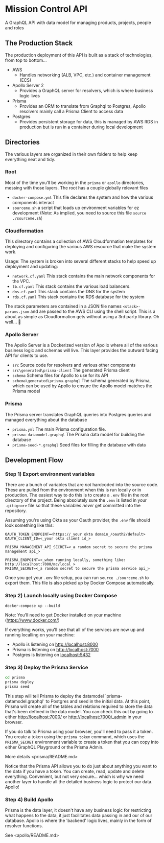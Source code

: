 # Mission Control API

A GraphQL API with data model for managing products, projects, people and roles

## The Production Stack

The production deployment of this API is built as a stack of technologies, from top to bottom...

* AWS
  * Handles networking (ALB, VPC, etc.) and container management (ECS)
* Apollo Server 2
  * Provides a GraphQL server for resolvers, which is where business logic lives
* Prisma
  * Provides an ORM to translate from Graphql to Postgres, Apollo resolvers mainly call a Prisma Client to access data
* Postgres
  * Provides persistent storage for data, this is managed by AWS RDS in production but is run in a container during local development

## Directories

The various layers are organized in their own folders to help keep everything neat and tidy.

### Root

Most of the time you'll be working in the `prisma` or `apollo` directories, messing with those layers. The root has a couple globally relevant files

* `docker-compose.yml` This file declares the system and how the various components interact
* `sourceme.sh` a script that loads up environment variables for ez development (Note: As implied, you need to source this file `source ./sourceme.sh`)

### Cloudformation

This directory contains a collection of AWS Cloudformation templates for deploying and configuring the various AWS resource that make the system work.

Usage: The system is broken into several different stacks to help speed up deployment and updating:

* `network.cf.yaml` This stack contains the main network components for the VPC.
* `lb.cf.yaml` This stack contains the various load balancers.
* `dns.cf.yaml` This stack contains the DNS for the system
* `rds.cf.yaml` This stack contains the RDS database for the system

The stack parameters are contained in a JSON file names `<stack>-params.json` and are passed to the AWS CLI using the shell script. This is a about as simple as Cloudformation gets without using a 3rd party library. Oh well... 🙁

### Apollo Server

The Apollo Server is a Dockerized version of Apollo where all of the various business logic and schemas will live. This layer provides the outward facing API for clients to use.

* `src` Source code for resolvers and various other components
* `src\generated\prisma-client` The generated Prisma client
* `schema` Schema files for Apollo to use for its API
* `schema\generated\prisma.graphql` The schema generated by Prisma, which can be used by Apollo to ensure the Apollo model matches the Prisma model

### Prisma

The Prisma server translates GraphQL queries into Postgres queries and managed everything about the database

* `prisma.yml` The main Prisma configuration file.
* `prisma-datamodel.graphql` The Prisma data model for building the database
* `prisma-seed-*.graphql` Seed files for filling the database with data
  
## Development Flow

### Step 1) Export environment variables

There are a bunch of variables that are _not_ hardcoded into the source code. These are pulled from the environment when this is run locally or in production. The easiest way to do this is to create a `.env` file in the root directory of the project. Being absolutely sure the `.env` is listed in your `.gitignore` file so that these variables _never_ get committed into the repository.

Assuming you're using Okta as your Oauth provider, the `.env` file should look something like this:

```text
OAUTH_TOKEN_ENDPOINT=<https://_your okta domain_/oauth2/default>
OAUTH_CLIENT_ID=<_your okta client id_>

PRISMA_MANAGEMENT_API_SECRET=<_a random secret to secure the prisma management api_>

PRISMA_ENDPOINT=<_when running locally, something like: http://localhost:7000/mc/local_>
PRISMA_SECRET=<_a random secret to secure the prisma service api_>
```

Once you get your `.env` file setup, you can run `source ./sourceme.sh` to export them. This file is also picked up by Docker Compose automatically.

### Step 2) Launch locally using Docker Compose

`docker-compose up --build`

Note: You'll need to get Docker installed on your machine (<https://www.docker.com/>)

If everything works, you'll see that all of the services are now up and running localling on your machine:

* Apollo is listening on <http://localhost:8000>
* Prisma is listening on <http://localhost:7000>
* Postgres is listening on <localhost:5432>

### Step 3) Deploy the Prisma Service

```sh
cd prisma
prisma deploy
prisma seed
```

This step will tell Prisma to deploy the datamodel `prisma-datamodel.graphql' to Postgres and seed in the initial data. At this point, Prisma will create all of the tables and relations required to store the data that's been defined in the data model. You can check this out by going to either <http://localhost:7000/> or <http://localhost:7000/_admin> in your browser.

If you do talk to Prisma using your browser, you'll need to pass it a token. You create a token using the `prisma token` command, which uses the `PRISMA_SECRET` environment variable to create a token that you can copy into either GraphQL Playground or the Prisma Admin.

More details <prisma/README.md>

Notice that the Prisma API allows you to do just about anything you want to the data if you have a token. You can create, read, update and delete everything. Convenient, but not very secure... which is why we need another layer to handle all the detailed business logic to protect our data. Apollo!

### Step 4) Build Apollo

Prisma is the data layer, it doesn't have any business logic for restricting what happens to the data, it just facilitates data passing in and our of our database. Apollo is where the 'backend' logic lives, mainly in the form of resolver functions.

See <apollo/README.md>
